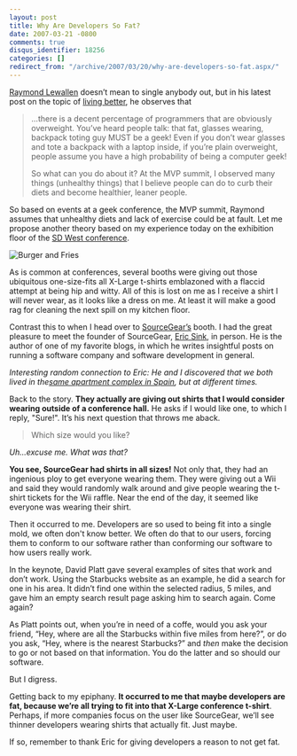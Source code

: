```yaml
---
layout: post
title: Why Are Developers So Fat?
date: 2007-03-21 -0800
comments: true
disqus_identifier: 18256
categories: []
redirect_from: "/archive/2007/03/20/why-are-developers-so-fat.aspx/"
---
```


[Raymond
Lewallen](http://codebetter.com/blogs/raymond.lewallen/ "Raymond Lewallen's blog")
doesn’t mean to single anybody out, but in his latest post on the topic
of [living
better](http://codebetter.com/blogs/raymond.lewallen/archive/2007/03/20/Don_2700_t-just-CodeBetter_2C00_-LiveBetter-too_2100_.aspx "Don't just code better, live better!"),
he observes that

> ...there is a decent percentage of programmers that are obviously
> overweight. You’ve heard people talk: that fat, glasses wearing,
> backpack toting guy MUST be a geek! Even if you don’t wear glasses and
> tote a backpack with a laptop inside, if you’re plain overweight,
> people assume you have a high probability of being a computer geek!
>
> So what can you do about it? At the MVP summit, I observed many things
> (unhealthy things) that I believe people can do to curb their diets
> and become healthier, leaner people.

So based on events at a geek conference, the MVP summit, Raymond assumes
that unhealthy diets and lack of exercise could be at fault. Let me
propose another theory based on my experience today on the exhibition
floor of the [SD West
conference](http://www.sdexpo.com/ "SD West conference website").

![Burger and
Fries](http://haacked.com/images/haacked_com/WindowsLiveWriter/burger-and-fries.jpg)

As is common at conferences, several booths were giving out those
ubiquitous one-size-fits all X-Large t-shirts emblazoned with a flaccid
attempt at being hip and witty. All of this is lost on me as I receive a
shirt I will never wear, as it looks like a dress on me. At least it
will make a good rag for cleaning the next spill on my kitchen floor.

Contrast this to when I head over to
[SourceGear’s](http://sourcegear.com/ "SourceGear the Company") booth. I
had the great pleasure to meet the founder of SourceGear, [Eric
Sink](http://software.ericsink.com/ "Eric.Weblog"), in person. He is the
author of one of my favorite blogs, in which he writes insightful posts
on running a software company and software development in general.

*Interesting random connection to Eric: He and I discovered that we both
lived in the*[*same apartment complex in
Spain*](http://www.flickr.com/photos/haacked/tags/torrejon/ "Flickr - Torrejon, Spain Pictures")*,
but at different times.*

Back to the story. **They actually are giving out shirts that I would
consider wearing outside of a conference hall.** He asks if I would like
one, to which I reply, "Sure!". It’s his next question that throws me
aback.

> Which size would you like?

*Uh...excuse me. What was that?*

**You see, SourceGear had shirts in all sizes!** Not only that, they had
an ingenious ploy to get everyone wearing them. They were giving out a
Wii and said they would randomly walk around and give people wearing the
t-shirt tickets for the Wii raffle. Near the end of the day, it seemed
like everyone was wearing their shirt.

Then it occurred to me. Developers are so used to being fit into a
single mold, we often don't know better. We often do that to our users,
forcing them to conform to our software rather than conforming our
software to how users really work.

In the keynote, David Platt gave several examples of sites that work and
don’t work. Using the Starbucks website as an example, he did a search
for one in his area. It didn’t find one within the selected radius, 5
miles, and gave him an empty search result page asking him to search
again. Come again?

As Platt points out, when you’re in need of a coffe, would you ask your
friend, “Hey, where are all the Starbucks within five miles from here?”,
or do you ask, “Hey, where is the nearest Starbucks?” and *then* make
the decision to go or not based on that information. You do the latter
and so should our software.

But I digress.

Getting back to my epiphany. **It occurred to me that maybe developers
are fat, because we’re all trying to fit into that X-Large conference
t-shirt**. Perhaps, if more companies focus on the user like SourceGear,
we’ll see thinner developers wearing shirts that actually fit. Just
maybe.

If so, remember to thank Eric for giving developers a reason to not get
fat.


